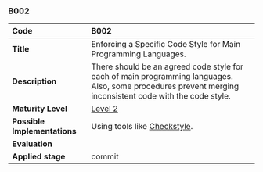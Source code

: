 ### B002

|**Code**           | **B002** |
| :--               | :--      |
|**Title**          | Enforcing a Specific Code Style for Main Programming Languages. |
|**Description**    | There should be an agreed code style for each of main programming languages. Also, some procedures prevent merging inconsistent code with the code style.|
|**Maturity Level** | [Level 2](/LEVELS.html#level-2) |
|**Possible Implementations** | Using tools like [Checkstyle](https://checkstyle.sourceforge.io/).|
|**Evaluation**     | |
|**Applied stage**  | commit|
